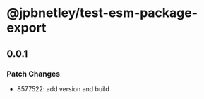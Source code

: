 # @jpbnetley/test-esm-package-export

## 0.0.1

### Patch Changes

- 8577522: add version and build
